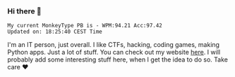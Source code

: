 ### Hi there 👋
<!-- PB START -->
```
My current MonkeyType PB is - WPM:94.21 Acc:97.42
Updated on: 18:25:40 CEST Time
```
<!-- PB END -->
I'm an IT person, just overall. I like CTFs, hacking, coding games, making Python apps. Just a lot of stuff.
You can check out my website [here](https://skill3472.github.io/).
I will probably add some interesting stuff here, when I get the idea to do so. Take care ❤️
